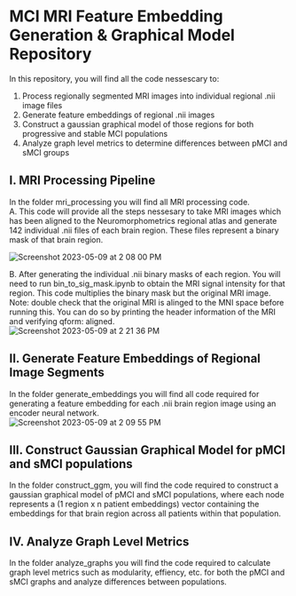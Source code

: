# MCI MRI Feature Embedding Generation & Graphical Model Repository 
In this repository, you will find all the code nessescary to:
1. Process regionally segmented MRI images into individual regional .nii image files 
2. Generate feature embeddings of regional .nii images 
3. Construct a gaussian graphical model of those regions for both progressive and stable MCI populations 
4. Analyze graph level metrics to determine differences between pMCI and sMCI groups 

## I. MRI Processing Pipeline 
In the folder mri_processing you will find all MRI processing code. <br>
A. This code will provide all the steps nessesary to take MRI images which has been aligned to the Neuromorphometrics regional atlas and generate 142 individual .nii files of each brain region. These files represent a binary mask of that brain region. 

![Screenshot 2023-05-09 at 2 08 00 PM](https://github.com/vkola-lab/mci_mri_graph/assets/90205073/891528e6-c94f-4c56-9717-bfac9d58bf16)

B. After generating the individual .nii binary masks of each region. You will need to run bin_to_sig_mask.ipynb to obtain the MRI signal intensity for that region. This code multiplies the binary mask but the original MRI image. <br> Note: double check that the original MRI is alinged to the MNI space before running this. You can do so by printing the header information of the MRI and verifying qform: aligned. <br>
![Screenshot 2023-05-09 at 2 21 36 PM](https://github.com/vkola-lab/mci_mri_graph/assets/90205073/56ee2292-92d4-4620-af33-85bdbabad10a)


## II. Generate Feature Embeddings of Regional Image Segments 
In the folder generate_embeddings you will find all code required for generating a feature embedding for each .nii brain region image using an encoder neural network. <br>
![Screenshot 2023-05-09 at 2 09 55 PM](https://github.com/vkola-lab/mci_mri_graph/assets/90205073/5edaf2c5-2330-47bc-b420-6396bf0c86c1)



## III. Construct Gaussian Graphical Model for pMCI and sMCI populations 
In the folder construct_ggm, you will find the code required to construct a gaussian graphical model of pMCI and sMCI populations, where each node represents a (1 region x n patient embeddings) vector containing the embeddings for that brain region across all patients within that population. 

## IV. Analyze Graph Level Metrics 
In the folder analyze_graphs you will find the code required to calculate graph level metrics such as modularity, effiency, etc. for both the pMCI and sMCI graphs and analyze differences between populations. 


